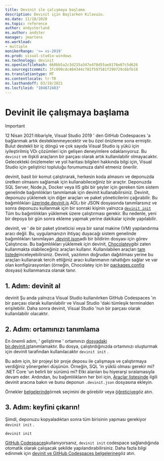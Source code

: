 ```yaml
---
title: Devinit ile çalışmaya başlama
description: Devınit için Başlarken Kılavuzu.
ms.date: 11/18/2020
ms.topic: reference
author: andysterland
ms.author: andster
manager: jmartens
ms.workload:
- multiple
monikerRange: '>= vs-2019'
ms.prod: visual-studio-windows
ms.technology: devinit
ms.openlocfilehash: 660bb5a2c3d235a347e478d55ae8176e87c5d626
ms.sourcegitcommit: 3fc099cdc484344c781f597581f299729c6bfb10
ms.translationtype: MT
ms.contentlocale: tr-TR
ms.lasthandoff: 03/19/2021
ms.locfileid: "104672483"
---
```

# <a name="getting-started-with-devinit"></a>Devinit ile çalışmaya başlama

> [!IMPORTANT]
> 12 Nisan 2021 itibariyle, Visual Studio 2019 ' den GitHub Codespaces 'a bağlanmak artık desteklenmeyecektir ve bu özel önizleme sona ermiştir. Bulut destekli bir iç döngü ve çok sayıda Visual Studio iş yükü için iyileştirilmiş VDı çözümleri için gelişen deneyimlere odaklanıyoruz. Bu `devinit` ve ilişkili araçların bir parçası olarak artık kullanılabilir olmayacaktır. Gelecekteki önizlemeler ve yol haritası bilgileri hakkında bilgi için, Visual Studio için geliştirici topluluğu forumumuza dahil etmeniz önerilir.

devinit, basit bir komut çalıştırarak, herkesin koda almasını ve deponuzda üretken olmasını sağlamak için kullanabileceğiniz bir araçtır. Deponuzda SQL Server, Node.js, Docker veya IIS gibi bir şeyler için gereken tüm sistem genelinde bağımlılıkları tanımlamak için devinit kullanabilirsiniz. Devinit, deponuzu yüklemek için diğer araçları ve paket yöneticilerini çağırabilir. Bu bağımlılıkları [ üzerinde.devinit.js](devinit-json.md) ADLı bir JSON dosyasında tanımlarsınız ve sonra deponuzu kullanmak için bir sonraki kişinin yalnızca [`devinit init`](devinit-commands.md#init) Tüm bu bağımlılıkları yüklemek üzere çalıştırması gerekir. Bu nedenle, yeni bir depoya bir gün sonra ekleme yapmak yerine dakikalar içinde yapılabilir.

devinit, ve ' de bir paket yöneticisi veya bir sanal makine (VM) yapılandırma aracı değil. Bu, uygulamanızın ihtiyaç duyacağı sistem genelinde bağımlılıkları tanımlayan [.devinit.json](devinit-json.md)adlı bir bildirim dosyası için görev Çalıştırıcısı. Bu bağımlılıkları yüklemek için devinit, [Chocolatey](https://chocolatey.org)gibi zaten kullanmakta olabileceğiniz araçları kullanır. Kullanılabilen araçları [tam listede](devinit-tool-list.md)inceleyebilirsiniz. Devinit, yazılımın doğrudan dağıtılması yerine bu araçları kullanarak tercih ettiğiniz aracı kullanmanın rahatlığını sağlar ve var olan konfigürasyonları (örneğin, Chocolatey için bir [packages.config](https://chocolatey.org/docs/commands-install#packagesconfig) dosyası) kullanmanıza olanak tanır.  

## <a name="step-1-get-devinit"></a>1. Adım: devinit al

devinit Şu anda yalnızca Visual Studio kullanılırken GitHub Codespaces 'ın bir parçası olarak kullanılabilir ve Visual Studio 'daki tümleşik terminalden erişilebilir. Daha sonra devinit, Visual Studio 'nun bir parçası olarak kullanılabilir olacaktır.

## <a name="step-2-define-your-environment"></a>2. Adım: ortamınızı tanımlama

En önemli adım, ' geliştirme ' ortamınızı [ dosyadaki bir.devinit.js](devinit-json.md)tanımlamaktır. Bu dosya, çalıştırdığınızda ortamınızı oluşturmak için devinit tarafından kullanılacaktır `devinit init` .

Bu adım için, bir projeyi bir proje deposu ile çalışmaya ve çalıştırmaya verdiğiniz yönergeleri düşünün. Örneğin, SQL 'in yüklü olması gerekir mi? .NET Core 'un belirli bir sürümü mi? Etki alanları bu hiyerarşi sıralamasıyla devam eder. Ardından, bu bağımlılıkların her biri için, [Araçlar listesinde](devinit-tool-list.md) ilgili devinit aracına bakın ve bunu deponun `.devinit.json` dosyasına ekleyin.

Örnekler [belgelerinde](sample-readme.md)örnek seçimini de görebilir veya [öğreticiye](tutorial.md)göz atın.

## <a name="step-3-enjoy"></a>3. Adım: keyfini çıkarın!

Şimdi, deponuzu kopyaladıktan sonra tüm birisinin yapması gerekiyor `devinit init` .

```console
devinit init
```

[GitHub Codespaces](https://github.com/features/codespaces)kullanıyorsanız, `devinit init` codespace sağlandığında otomatik olarak çalışacak şekilde yapılandırabilirsiniz. Daha fazla bilgi edinmek için [devinit ve GitHub Codespaces belgelerine](devinit-and-codespaces.md)göz atın.
